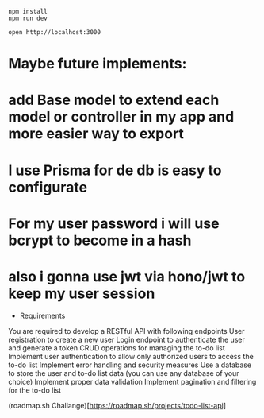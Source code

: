 ```
npm install
npm run dev
```

```
open http://localhost:3000
```


# Maybe future implements: 
# add Base model to extend each model or controller in my app and more easier way to export 
# I use Prisma for de db is easy to configurate 
# For my user password i will use bcrypt to become in a hash
# also i gonna use jwt via hono/jwt to keep my user session 





- Requirements

 You are required to develop a RESTful API with following endpoints
    User registration to create a new user
    Login endpoint to authenticate the user and generate a token
    CRUD operations for managing the to-do list
    Implement user authentication to allow only authorized users to access the to-do list
    Implement error handling and security measures
    Use a database to store the user and to-do list data (you can use any database of your choice)
    Implement proper data validation
    Implement pagination and filtering for the to-do list


(roadmap.sh Challange)[https://roadmap.sh/projects/todo-list-api]